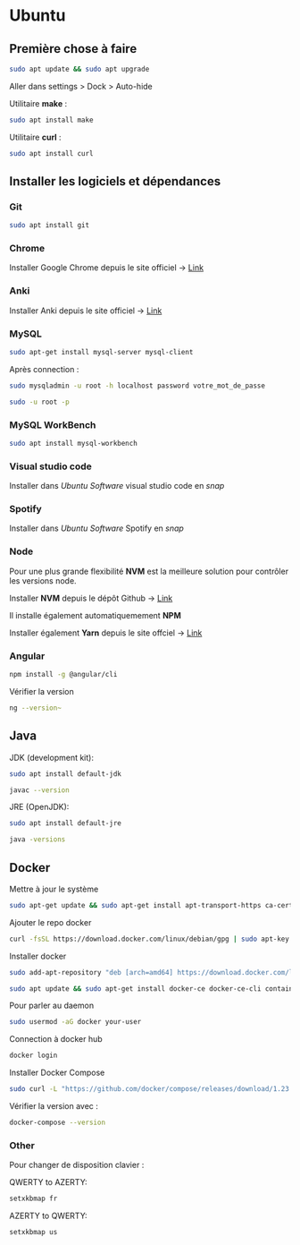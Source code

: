 # Ubuntu

## Première chose à faire

```bash
sudo apt update && sudo apt upgrade
```

Aller dans settings > Dock > Auto-hide

Utilitaire **make** :

```bash
sudo apt install make
```

Utilitaire **curl** :

```bash
sudo apt install curl
```

## Installer les logiciels et dépendances

### Git

```bash
sudo apt install git
```

### Chrome

Installer Google Chrome depuis le site officiel -> [Link](https://www.google.com/intl/fr_fr/chrome/)

### Anki

Installer Anki depuis le site officiel -> [Link](https://apps.ankiweb.net/)

### MySQL

```bash
sudo apt-get install mysql-server mysql-client
```

Après connection :

```bash
sudo mysqladmin -u root -h localhost password votre_mot_de_passe
```

```bash
sudo -u root -p
```

### MySQL WorkBench

```bash
sudo apt install mysql-workbench
```

### Visual studio code

Installer dans *Ubuntu Software* visual studio code en *snap*

### Spotify

Installer dans *Ubuntu Software* Spotify en *snap*

### Node

Pour une plus grande flexibilité **NVM** est la meilleure solution pour contrôler les versions node.

Installer **NVM** depuis le dépôt Github -> [Link](https://github.com/nvm-sh/nvm)

Il installe également automatiquemement **NPM**

Installer également **Yarn** depuis le site offciel -> [Link](https://classic.yarnpkg.com/fr/docs/install#debian-stable)

### Angular

```bash
npm install -g @angular/cli
```

Vérifier la version

```bash
ng --version~
```

## Java

JDK (development kit):

```bash
sudo apt install default-jdk
```

```bash
javac --version
```

JRE (OpenJDK):

```bash
sudo apt install default-jre
```

```bash
java -versions
```

## Docker

Mettre à jour le système

```bash
sudo apt-get update && sudo apt-get install apt-transport-https ca-certificates curl gnupg2 software-properties-common
```

Ajouter le repo docker

```bash
curl -fsSL https://download.docker.com/linux/debian/gpg | sudo apt-key add -curl -fsSL https://download.docker.com/linux/debian/gpg | sudo apt-key add -
```

Installer  docker

```bash
sudo add-apt-repository "deb [arch=amd64] https://download.docker.com/linux/debian $(lsb_release -cs) stable"
```

```bash
sudo apt update && sudo apt-get install docker-ce docker-ce-cli containerd.io
```

Pour parler au daemon

```bash
sudo usermod -aG docker your-user
```

Connection à docker hub

```bash
docker login
```

Installer Docker Compose

```bash
sudo curl -L "https://github.com/docker/compose/releases/download/1.23.2/docker-compose-$(uname -s)-$(uname -m)" -o /usr/bin/docker-compose && sudo chmod +x /usr/bin/docker-compose
```

Vérifier la version avec :

```bash
docker-compose --version
```

### Other

Pour changer de disposition clavier :

QWERTY to AZERTY:

```bash
setxkbmap fr
```

AZERTY to QWERTY:

```bash
setxkbmap us
```
